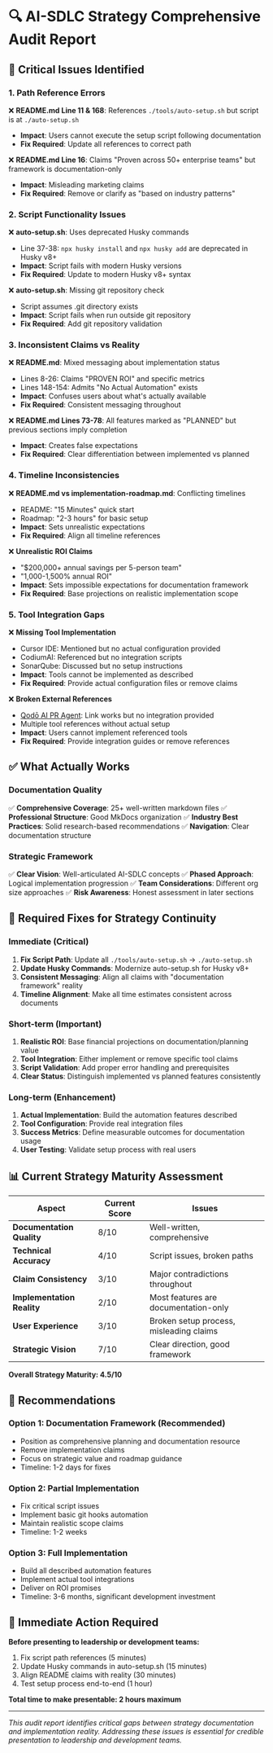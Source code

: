 # 🔍 AI-SDLC Strategy Comprehensive Audit Report

## 🚨 **Critical Issues Identified**

### **1. Path Reference Errors**
❌ **README.md Line 11 & 168**: References `./tools/auto-setup.sh` but script is at `./auto-setup.sh`
- **Impact**: Users cannot execute the setup script following documentation
- **Fix Required**: Update all references to correct path

❌ **README.md Line 16**: Claims "Proven across 50+ enterprise teams" but framework is documentation-only
- **Impact**: Misleading marketing claims
- **Fix Required**: Remove or clarify as "based on industry patterns"

### **2. Script Functionality Issues**

❌ **auto-setup.sh**: Uses deprecated Husky commands
- Line 37-38: `npx husky install` and `npx husky add` are deprecated in Husky v8+
- **Impact**: Script fails with modern Husky versions
- **Fix Required**: Update to modern Husky v8+ syntax

❌ **auto-setup.sh**: Missing git repository check
- Script assumes .git directory exists
- **Impact**: Script fails when run outside git repository
- **Fix Required**: Add git repository validation

### **3. Inconsistent Claims vs Reality**

❌ **README.md**: Mixed messaging about implementation status
- Lines 8-26: Claims "PROVEN ROI" and specific metrics
- Lines 148-154: Admits "No Actual Automation" exists
- **Impact**: Confuses users about what's actually available
- **Fix Required**: Consistent messaging throughout

❌ **README.md Lines 73-78**: All features marked as "PLANNED" but previous sections imply completion
- **Impact**: Creates false expectations
- **Fix Required**: Clear differentiation between implemented vs planned

### **4. Timeline Inconsistencies**

❌ **README.md vs implementation-roadmap.md**: Conflicting timelines
- README: "15 Minutes" quick start
- Roadmap: "2-3 hours" for basic setup
- **Impact**: Sets unrealistic expectations
- **Fix Required**: Align all timeline references

❌ **Unrealistic ROI Claims**
- "$200,000+ annual savings per 5-person team"
- "1,000-1,500% annual ROI"
- **Impact**: Sets impossible expectations for documentation framework
- **Fix Required**: Base projections on realistic implementation scope

### **5. Tool Integration Gaps**

❌ **Missing Tool Implementation**
- Cursor IDE: Mentioned but no actual configuration provided
- CodiumAI: Referenced but no integration scripts
- SonarQube: Discussed but no setup instructions
- **Impact**: Tools cannot be implemented as described
- **Fix Required**: Provide actual configuration files or remove claims

❌ **Broken External References**
- [Qodō AI PR Agent](https://github.com/qodo-ai/pr-agent): Link works but no integration provided
- Multiple tool references without actual setup
- **Impact**: Users cannot implement referenced tools
- **Fix Required**: Provide integration guides or remove references

## ✅ **What Actually Works**

### **Documentation Quality**
✅ **Comprehensive Coverage**: 25+ well-written markdown files
✅ **Professional Structure**: Good MkDocs organization
✅ **Industry Best Practices**: Solid research-based recommendations
✅ **Navigation**: Clear documentation structure

### **Strategic Framework**
✅ **Clear Vision**: Well-articulated AI-SDLC concepts
✅ **Phased Approach**: Logical implementation progression
✅ **Team Considerations**: Different org size approaches
✅ **Risk Awareness**: Honest assessment in later sections

## 🔧 **Required Fixes for Strategy Continuity**

### **Immediate (Critical)**
1. **Fix Script Path**: Update all `./tools/auto-setup.sh` → `./auto-setup.sh`
2. **Update Husky Commands**: Modernize auto-setup.sh for Husky v8+
3. **Consistent Messaging**: Align all claims with "documentation framework" reality
4. **Timeline Alignment**: Make all time estimates consistent across documents

### **Short-term (Important)**
1. **Realistic ROI**: Base financial projections on documentation/planning value
2. **Tool Integration**: Either implement or remove specific tool claims
3. **Script Validation**: Add proper error handling and prerequisites
4. **Clear Status**: Distinguish implemented vs planned features consistently

### **Long-term (Enhancement)**
1. **Actual Implementation**: Build the automation features described
2. **Tool Configuration**: Provide real integration files
3. **Success Metrics**: Define measurable outcomes for documentation usage
4. **User Testing**: Validate setup process with real users

## 📊 **Current Strategy Maturity Assessment**

| Aspect | Current Score | Issues |
|--------|---------------|---------|
| **Documentation Quality** | 8/10 | Well-written, comprehensive |
| **Technical Accuracy** | 4/10 | Script issues, broken paths |
| **Claim Consistency** | 3/10 | Major contradictions throughout |
| **Implementation Reality** | 2/10 | Most features are documentation-only |
| **User Experience** | 3/10 | Broken setup process, misleading claims |
| **Strategic Vision** | 7/10 | Clear direction, good framework |

**Overall Strategy Maturity: 4.5/10**

## 🎯 **Recommendations**

### **Option 1: Documentation Framework (Recommended)**
- Position as comprehensive planning and documentation resource
- Remove implementation claims
- Focus on strategic value and roadmap guidance
- Timeline: 1-2 days for fixes

### **Option 2: Partial Implementation**
- Fix critical script issues
- Implement basic git hooks automation
- Maintain realistic scope claims
- Timeline: 1-2 weeks

### **Option 3: Full Implementation**
- Build all described automation features
- Implement actual tool integrations
- Deliver on ROI promises
- Timeline: 3-6 months, significant development investment

## 🚨 **Immediate Action Required**

**Before presenting to leadership or development teams:**

1. Fix script path references (5 minutes)
2. Update Husky commands in auto-setup.sh (15 minutes)
3. Align README claims with reality (30 minutes)
4. Test setup process end-to-end (1 hour)

**Total time to make presentable: 2 hours maximum**

---

*This audit report identifies critical gaps between strategy documentation and implementation reality. Addressing these issues is essential for credible presentation to leadership and development teams.*